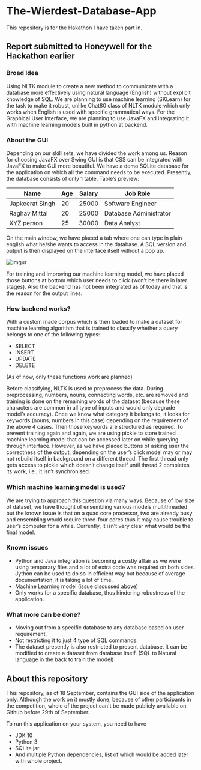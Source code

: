 # The-Wierdest-Database-App

This repository is for the Hakathon I have taken part in.

## Report submitted to Honeywell for the Hackathon earlier

### Broad Idea
Using NLTK module to create a new method to communicate with a database more effectively using natural language (English) without explicit knowledge of SQL. We are planning to use machine learning (SKLearn) for the task to make it robust, unlike Chat80 class of NLTK module which only works when English is used with specific grammatical ways. For the Graphical User Interface, we are planning to use JavaFX and integrating it with machine learning models built in python at backend.

### About the GUI
Depending on our skill sets, we have divided the work among us. Reason for choosing JavaFX over Swing GUI is that CSS can be integrated with JavaFX to make GUI more beautiful.
We have a demo SQLite database for the application on which all the command needs to be executed. Presently, the database consists of only 1 table. Table’s preview:

| Name | Age | Salary | Job Role |
| -------- | -------- | -------- | --------- |
| Japkeerat Singh | 20 | 25000 | Software Engineer |
| Raghav Mittal | 20 | 25000 | Database Administrator |
| XYZ person | 25 | 30000 | Data Analyst |

On the main window, we have placed a tab where one can type in plain english what he/she wants to access in the database. A SQL version and output is then displayed on the interface itself without a pop up.

![Imgur](https://i.imgur.com/hmDH6U9l.png?1)

For training and improving our machine learning model, we have placed those buttons at bottom which user needs to click (won’t be there in later stages). Also the backend has not been integrated as of today and that is the reason for the output lines.
### How backend works?
With a custom made corpus which is then loaded to make a dataset for machine learning algorithm that is trained to classify whether a query belongs to one of the following types:
* SELECT
* INSERT
* UPDATE
* DELETE

(As of now, only these functions work are planned)

Before classifying, NLTK is used to preprocess the data. During preprocessing, numbers, nouns, connecting words, etc. are removed and training is done on the remaining words of the dataset (because these characters are common in all type of inputs and would only degrade model’s accuracy).
Once we know what category it belongs to, it looks for keywords (nouns, numbers in this case) depending on the requirement of the above 4 cases. Then those keywords are structured as required.
To prevent training again and again, we are using pickle to store trained machine learning model that can be accessed later on while querying through interface. However, as we have placed buttons of asking user the correctness of the output, depending on the user’s click model may or may not rebuild itself in background on a different thread. The first thread only gets access to pickle which doesn’t change itself until thread 2 completes its work, i.e., it isn’t synchronised.

### Which machine learning model is used?
We are trying to approach this question via many ways. Because of low size of dataset, we have thought of ensembling various models multithreaded but the known issue is that on a quad core processor, two are already busy and ensembling would require three-four cores thus it may cause trouble to user’s computer for a while. Currently, it isn’t very clear what would be the final model.

### Known issues
* Python and Java integration is becoming a costly affair as we were using temporary files and a lot of extra code was required on both sides. Jython can be used to do so in efficient way but because of average documentation, it is taking a lot of time.
* Machine Learning model (issue discussed above)
* Only works for a specific database, thus hindering robustness of the application.

### What more can be done?
* Moving out from a specific database to any database based on user requirement.
* Not restricting it to just 4 type of SQL commands.
* The dataset presently is also restricted to present database. It can be modified to create a dataset from database itself. (SQL to Natural language in the back to train the model)

## About this repository

This repository, as of 18 September, contains the GUI side of the application only. Although the work on it mostly done, because of other participants in the competition, whole of the project can't be made publicly available on Github before 29th of September.

To run this application on your system, you need to have
* JDK 10
* Python 3
* SQLite jar
* And multiple Python dependencies, list of which would be added later with whole project.

